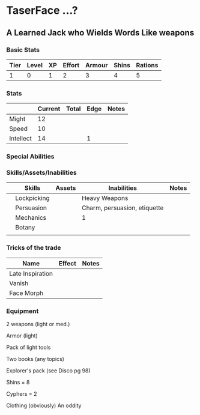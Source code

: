 


# TaserFace ...?

## A Learned Jack who Wields Words Like weapons

### Basic Stats

| Tier| Level|XP|Effort| Armour | Shins| Rations|
---| --- | --- | --- | --- | --- | --- 
  1| 0 | 1 |   2     |  3     |4|5



### Stats
| | Current| Total| Edge | Notes|
--- | --- | --- | --- | --- 
Might | 12| | |
Speed|10 | | |
Intellect| 14| |1 |
### Special Abilities

### Skills/Assets/Inabilities
| | Skills| Assets| Inabilities | Notes|
--- | --- | --- | --- | --- 
| | Lockpicking ||Heavy Weapons |
||Persuasion | |Charm, persuasion, etiquette | |
|| Mechanics| |1 |
| | Botany| |
| | | |

### Tricks of the trade

| Name| Effect | Notes |
--- | --- | --- |
Late Inspiration |     |      |
Vanish |     |      |
Face Morph|     |      |

### Equipment

2 weapons (light or med.)

Armor (light)

Pack of light tools

Two books (any topics)

Explorer's pack (see Disco pg 98)

Shins = 8

Cyphers = 2

Clothing (obviously)
An oddity
